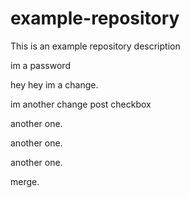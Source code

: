 # example-repository
This is an example repository description

im a password

hey hey im a change.

im another change post checkbox

another one.

another one.

another one.

merge.